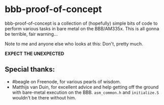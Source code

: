# bbb-proof-of-concept
bbb-proof-of-concept is a collection of (hopefully) simple bits of code to perform various tasks in bare metal on the BBB/AM335x. This is all gonna be terrible, fair warning... 

Note to me and anyone else who looks at this: Don't, pretty much.

**EXPECT THE UNEXPECTED**

## Special thanks:
- \#beagle on Freenode, for various pearls of wisdom. 
- Matthijs van Duin, for excellent advice and help getting off the ground with bare-metal execution on the BBB. `asm_common.h` and `initialize.S` wouldn't be there without him.
